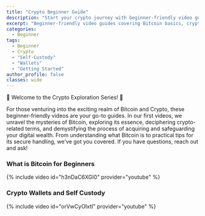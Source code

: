```yaml
---
title: "Crypto Beginner Guide"
description: "Start your crypto journey with beginner-friendly video guides. Learn what Bitcoin is, how crypto wallets work, and master self-custody fundamentals for Australians."
excerpt: "Beginner-friendly video guides covering Bitcoin basics, crypto wallets, and self-custody. Perfect starting point for your crypto education journey."
categories:
  - Beginner
tags:
  - Beginner
  - Crypto
  - "Self-Custody"
  - "Wallets"
  - "Getting Started"
author_profile: false
classes: wide
---
```


🌟 Welcome to the Crypto Exploration Series! 🚀

For those venturing into the exciting realm of Bitcoin and Crypto, these beginner-friendly videos are your go-to guides. In our first videos, we unravel the mysteries of Bitcoin, exploring its essence, deciphering crypto-related terms, and demystifying the process of acquiring and safeguarding your digital wealth. From understanding what Bitcoin is to practical tips for its secure handling, we've got you covered.
If you have questions, reach out and ask!

### What is Bitcoin for Beginners

{% include video id="h3nDaC6XGI0" provider="youtube" %}

### Crypto Wallets and Self Custody

{% include video id="orVwCyOIxtI" provider="youtube" %}
